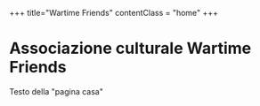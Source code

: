 +++
title="Wartime Friends"
contentClass = "home"
+++

# Associazione culturale Wartime Friends

Testo della "pagina casa"